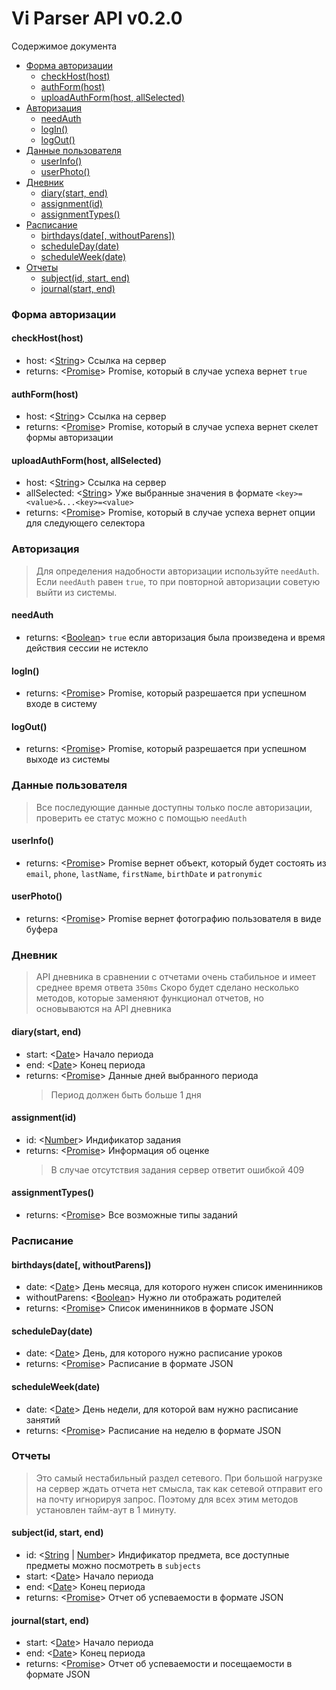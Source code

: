 # Vi Parser API v0.2.0

Содержимое документа

- [Форма авторизации](#форма-авторизации)
  - [checkHost(host)](#checkhosthost)
  - [authForm(host)](#authformhost)
  - [uploadAuthForm(host, allSelected)](#uploadauthformhost-allselected)
- [Авторизация](#авторизация)
  - [needAuth](#needauth)
  - [logIn()](#login)
  - [logOut()](#logout)
- [Данные пользователя](#данные-пользователя)
  - [userInfo()](#userinfo)
  - [userPhoto()](#userphoto)
- [Дневник](#дневник)
  - [diary(start, end)](#diarystart-end)
  - [assignment(id)](#assignmentid)
  - [assignmentTypes()](#assignmentTypes)
- [Расписание](#расписание)
  - [birthdays(date[, withoutParens])](#birthdaysdate-withoutParens)
  - [scheduleDay(date)](#scheduledaydate)
  - [scheduleWeek(date)](#scheduleweekdate)
- [Отчеты](#отчеты)
  - [subject(id, start, end)](#subjectid-start-end)
  - [journal(start, end)](#journalstart-end)

### Форма авторизации

#### checkHost(host)

- host: <[String]> Ссылка на сервер
- returns: <[Promise]> Promise, который в случае успеха вернет `true`

#### authForm(host)

- host: <[String]> Ссылка на сервер
- returns: <[Promise]> Promise, который в случае успеха вернет скелет формы авторизации

#### uploadAuthForm(host, allSelected)

- host: <[String]> Ссылка на сервер
- allSelected: <[String]> Уже выбранные значения в формате `<key>=<value>&...<key>=<value>`
- returns: <[Promise]> Promise, который в случае успеха вернет опции для следующего селектора

### Авторизация

> Для определения надобности авторизации используйте `needAuth`.
> Если `needAuth` равен `true`, то при повторной авторизации советую выйти из системы.

#### needAuth

- returns: <[Boolean]> `true` если авторизация была произведена и время действия сессии не истекло

#### logIn()

- returns: <[Promise]> Promise, который разрешается при успешном входе в систему

#### logOut()

- returns: <[Promise]> Promise, который разрешается при успешном выходе из системы

### Данные пользователя

> Все последующие данные доступны только после авторизации, проверить ее статус можно с помощью `needAuth`

#### userInfo()

- returns: <[Promise]> Promise вернет объект, который будет состоять из `email`, `phone`, `lastName`, `firstName`, `birthDate` и `patronymic`

#### userPhoto()

- returns: <[Promise]> Promise вернет фотографию пользователя в виде буфера

### Дневник

> API дневника в сравнении с отчетами очень стабильное и имеет среднее время ответа `350ms`
> Скоро будет сделано несколько методов, которые заменяют функционал отчетов, но основываются на API дневника

#### diary(start, end)

- start: <[Date]> Начало периода
- end: <[Date]> Конец периода
- returns: <[Promise]> Данные дней выбранного периода
  > Период должен быть больше 1 дня

#### assignment(id)

- id: <[Number]> Индификатор задания
- returns: <[Promise]> Информация об оценке
  > В случае отсутствия задания сервер ответит ошибкой 409

#### assignmentTypes()

- returns: <[Promise]> Все возможные типы заданий

### Расписание

#### birthdays(date[, withoutParens])

- date: <[Date]> День месяца, для которого нужен список именинников
- withoutParens: <[Boolean]> Нужно ли отображать родителей
- returns: <[Promise]> Список именинников в формате JSON

#### scheduleDay(date)

- date: <[Date]> День, для которого нужно расписание уроков
- returns: <[Promise]> Расписание в формате JSON

#### scheduleWeek(date)

- date: <[Date]> День недели, для которой вам нужно расписание занятий
- returns: <[Promise]> Расписание на неделю в формате JSON

### Отчеты

> Это самый нестабильный раздел сетевого. При большой нагрузке на сервер ждать отчета нет смысла, так как сетевой отправит его на почту игнорируя запрос. Поэтому для всех этим методов установлен тайм-аут в 1 минуту.

#### subject(id, start, end)

- id: <[String] | [Number]> Индификатор предмета, все доступные предметы можно посмотреть в `subjects`
- start: <[Date]> Начало периода
- end: <[Date]> Конец периода
- returns: <[Promise]> Отчет об успеваемости в формате JSON

#### journal(start, end)

- start: <[Date]> Начало периода
- end: <[Date]> Конец периода
- returns: <[Promise]> Отчет об успеваемости и посещаемости в формате JSON

[boolean]: https://developer.mozilla.org/ru/docs/Web/JavaScript/Reference/Global_Objects/Boolean
[date]: https://developer.mozilla.org/ru/docs/Web/JavaScript/Reference/Global_Objects/Date
[string]: https://developer.mozilla.org/ru/docs/Web/JavaScript/Reference/Global_Objects/String
[number]: https://developer.mozilla.org/ru/docs/Web/JavaScript/Reference/Global_Objects/Number
[promise]: https://developer.mozilla.org/en-US/docs/Web/JavaScript/Reference/Global_Objects/Promise
